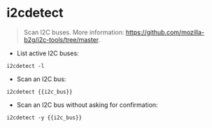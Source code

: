 # i2cdetect

> Scan I2C buses.
> More information: <https://github.com/mozilla-b2g/i2c-tools/tree/master>.

- List active I2C buses:

`i2cdetect -l`

- Scan an I2C bus:

`i2cdetect {{i2c_bus}}`

- Scan an I2C bus without asking for confirmation:

`i2cdetect -y {{i2c_bus}}`
